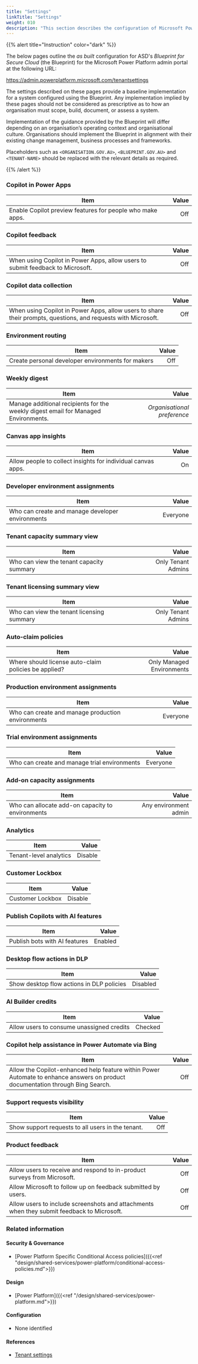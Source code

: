 ```yaml
---
title: "Settings"
linkTitle: "Settings"
weight: 010
description: "This section describes the configuration of Microsoft Power Platform settings associated with systems built according to guidance in ASD's Blueprint for Secure Cloud."
---
```


{{% alert title="Instruction" color="dark" %}}

The below pages outline the *as built* configuration for ASD's *Blueprint for Secure Cloud* (the Blueprint) for the Microsoft Power Platform admin portal at the following URL:

<https://admin.powerplatform.microsoft.com/tenantsettings>

The settings described on these pages provide a baseline implementation for a system configured using the Blueprint. Any implementation implied by these pages should not be considered as prescriptive as to how an organisation must scope, build, document, or assess a system.

Implementation of the guidance provided by the Blueprint will differ depending on an organisation’s operating context and organisational culture. Organisations should implement the Blueprint in alignment with their existing change management, business processes and frameworks.

Placeholders such as `<ORGANISATION.GOV.AU>`, `<BLUEPRINT.GOV.AU>` and `<TENANT-NAME>` should be replaced with the relevant details as required.

{{% /alert %}}

### Copilot in Power Apps

| Item                                                      | Value |
| --------------------------------------------------------- | ----: |
| Enable Copilot preview features for people who make apps. |   Off |

### Copilot feedback

| Item                                                                           | Value |
| ------------------------------------------------------------------------------ | ----: |
| When using Copilot in Power Apps, allow users to submit feedback to Microsoft. |   Off |

### Copilot data collection

| Item                                                                                                          | Value |
| ------------------------------------------------------------------------------------------------------------- | ----: |
| When using Copilot in Power Apps, allow users to share their prompts, questions, and requests with Microsoft. |   Off |

### Environment routing

| Item                                              | Value |
| ------------------------------------------------- | ----: |
| Create personal developer environments for makers |   Off |

### Weekly digest

| Item                                                                               |                       Value |
| ---------------------------------------------------------------------------------- | --------------------------: |
| Manage additional recipients for the weekly digest email for Managed Environments. | *Organisational preference* |

### Canvas app insights

| Item                                                         | Value |
| ------------------------------------------------------------ | ----: |
| Allow people to collect insights for individual canvas apps. |    On |

### Developer environment assignments

| Item                                             |    Value |
| ------------------------------------------------ | -------: |
| Who can create and manage developer environments | Everyone |

### Tenant capacity summary view

| Item                                     |              Value |
| ---------------------------------------- | -----------------: |
| Who can view the tenant capacity summary | Only Tenant Admins |

### Tenant licensing summary view

| Item                                      |              Value |
| ----------------------------------------- | -----------------: |
| Who can view the tenant licensing summary | Only Tenant Admins |

### Auto-claim policies

| Item                                                 |                     Value |
| ---------------------------------------------------- | ------------------------: |
| Where should license auto-claim policies be applied? | Only Managed Environments |

### Production environment assignments

| Item                                              |    Value |
| ------------------------------------------------- | -------: |
| Who can create and manage production environments | Everyone |

### Trial environment assignments

| Item                                         |    Value |
| -------------------------------------------- | -------: |
| Who can create and manage trial environments | Everyone |

### Add-on capacity assignments

| Item                                             |                 Value |
| ------------------------------------------------ | --------------------: |
| Who can allocate add-on capacity to environments | Any environment admin |

### Analytics

| Item                   |   Value |
| ---------------------- | ------: |
| Tenant-level analytics | Disable |

### Customer Lockbox

| Item             |   Value |
| ---------------- | ------: |
| Customer Lockbox | Disable |

### Publish Copilots with AI features

| Item                          |   Value |
| ----------------------------- | ------: |
| Publish bots with AI features | Enabled |

### Desktop flow actions in DLP

| Item                                      |    Value |
| ----------------------------------------- | -------: |
| Show desktop flow actions in DLP policies | Disabled |

### AI Builder credits

| Item                                      |   Value |
| ----------------------------------------- | ------: |
| Allow users to consume unassigned credits | Checked |

### Copilot help assistance in Power Automate via Bing

| Item                                                                                                                           | Value |
| ------------------------------------------------------------------------------------------------------------------------------ | ----: |
| Allow the Copilot-enhanced help feature within Power Automate to enhance answers on product documentation through Bing Search. |   Off |

### Support requests visibility

| Item                                              | Value |
| ------------------------------------------------- | ----: |
| Show support requests to all users in the tenant. |   Off |

### Product feedback

| Item                                                                                       | Value |
| ------------------------------------------------------------------------------------------ | ----: |
| Allow users to receive and respond to in-product surveys from Microsoft.                   |   Off |
| Allow Microsoft to follow up on feedback submitted by users.                               |   Off |
| Allow users to include screenshots and attachments when they submit feedback to Microsoft. |   Off |

### Related information

#### Security & Governance

* [Power Platform Specific Conditional Access policies]({{<ref "design/shared-services/power-platform/conditional-access-policies.md">}})
  
#### Design

* [Power Platform]({{<ref "/design/shared-services/power-platform.md">}})
  
#### Configuration

* None identified

#### References

* [Tenant settings](https://learn.microsoft.com/en-us/power-platform/admin/tenant-settings)
